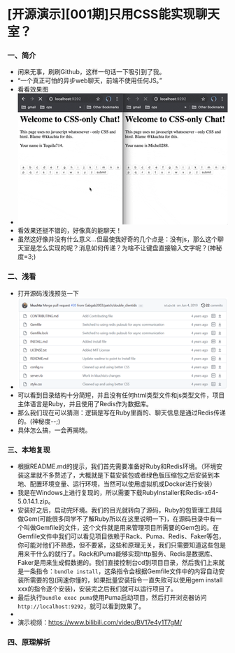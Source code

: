 # [开源演示][001期]只用CSS能实现聊天室？
### 一、简介
- 闲来无事，刷刷Github，这样一句话一下吸引到了我。
- “一个真正可怕的异步web聊天，前端不使用任何JS。”  
- 看看效果图
- ![动图](./1.gif)
- 看效果还挺不错的，好像真的能聊天！
- 虽然这好像并没有什么意义...但最使我好奇的几个点是：没有js，那么这个聊天室是怎么实现的呢？消息如何传递？为啥不让键盘直接输入文字呢？(神秘度=3;)
  
### 二、浅看
- 打开源码浅浅预览一下
- ![Alt text](2.png)
- 可以看到目录结构十分简短，并且没有任何html类型文件和js类型文件，项目主体语言是Ruby，并且使用了Redis作为数据库。
- 那么我们现在可以猜测：逻辑是写在Ruby里面的、聊天信息是通过Redis传递的。(神秘度--;)
- 具体怎么搞，一会再揭晓。

### 三、本地复现
- 根据README.md的提示，我们首先需要准备好Ruby和Redis环境。（环境安装这里就不多赘述了，大概就是下载安装包或者绿色版压缩包之后安装到本地、配置环境变量、运行环境，当然可以使用虚拟机或Docker进行安装）
- 我是在Windows上进行复现的，所以需要下载RubyInstaller和Redis-x64-5.0.14.1.zip。
- 安装好之后，启动完环境。我们的目光就转向了源码，Ruby的包管理工具叫做Gem(可能很多同学不了解Ruby所以在这里说明一下)，在源码目录中有一个叫做Gemfile的文件，这个文件就是用来管理项目所需要的Gem包的。在Gemfile文件中我们可以看见项目依赖于Rack、Puma、Redis、Faker等包，你可能对他们不熟悉，但不要紧，这些和原理无关，我们只需要知道这些包是用来干什么的就行了。Rack和Puma能够实现http服务、Redis是数据库、Faker是用来生成假数据的。我们直接控制台cd到项目目录，然后我们上来就是一条指令：`bundle install`，这条指令会根据Gemfile文件中的内容自动安装所需要的包(网速你懂的，如果批量安装指令一直失败可以使用gem install xxx的指令逐个安装)，安装完之后我们就可以运行项目了。
- 最后执行`bundle exec puma`使用Puma启动项目，然后打开浏览器访问`http://localhost:9292`，就可以看到效果了。
- 
- 演示视频：https://www.bilibili.com/video/BV17e4y1T7gM/

### 四、原理解析
